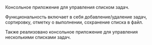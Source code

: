 Консольное приложение для управления списком задач. 

Функциональность включает в себя добавление/удаление задач, сортировку, отметку о выполнении, сохранение списка в файл.

Также реализовано консольное приложение для управления несколькими списками задач.
